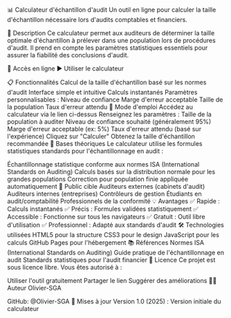 📊 Calculateur d'échantillon d'audit
Un outil en ligne pour calculer la taille d'échantillon nécessaire lors d'audits comptables et financiers.

🎯 Description
Ce calculateur permet aux auditeurs de déterminer la taille optimale d'échantillon à prélever dans une population lors de procédures d'audit. Il prend en compte les paramètres statistiques essentiels pour assurer la fiabilité des conclusions d'audit.

🚀 Accès en ligne
► Utiliser le calculateur

📋 Fonctionnalités
Calcul de la taille d'échantillon basé sur les normes d'audit
Interface simple et intuitive
Calculs instantanés
Paramètres personnalisables :
Niveau de confiance
Marge d'erreur acceptable
Taille de la population
Taux d'erreur attendu
📖 Mode d'emploi
Accédez au calculateur via le lien ci-dessus
Renseignez les paramètres :
Taille de la population à auditer
Niveau de confiance souhaité (généralement 95%)
Marge d'erreur acceptable (ex: 5%)
Taux d'erreur attendu (basé sur l'expérience)
Cliquez sur "Calculer"
Obtenez la taille d'échantillon recommandée
🔢 Bases théoriques
Le calculateur utilise les formules statistiques standards pour l'échantillonnage en audit :

Échantillonnage statistique conforme aux normes ISA (International Standards on Auditing)
Calculs basés sur la distribution normale pour les grandes populations
Correction pour population finie appliquée automatiquement
👥 Public cible
Auditeurs externes (cabinets d'audit)
Auditeurs internes (entreprises)
Contrôleurs de gestion
Étudiants en audit/comptabilité
Professionnels de la conformité
💡 Avantages
✅ Rapide : Calculs instantanés
✅ Précis : Formules validées statistiquement
✅ Accessible : Fonctionne sur tous les navigateurs
✅ Gratuit : Outil libre d'utilisation
✅ Professionnel : Adapté aux standards d'audit
🛠️ Technologies utilisées
HTML5 pour la structure
CSS3 pour le design
JavaScript pour les calculs
GitHub Pages pour l'hébergement
📚 Références
Normes ISA (International Standards on Auditing)
Guide pratique de l'échantillonnage en audit
Standards statistiques pour l'audit financier
📝 Licence
Ce projet est sous licence libre. Vous êtes autorisé à :

Utiliser l'outil gratuitement
Partager le lien
Suggérer des améliorations
👨‍💻 Auteur
Olivier-SGA

GitHub: @Olivier-SGA
🔄 Mises à jour
Version 1.0 (2025) : Version initiale du calculateur

